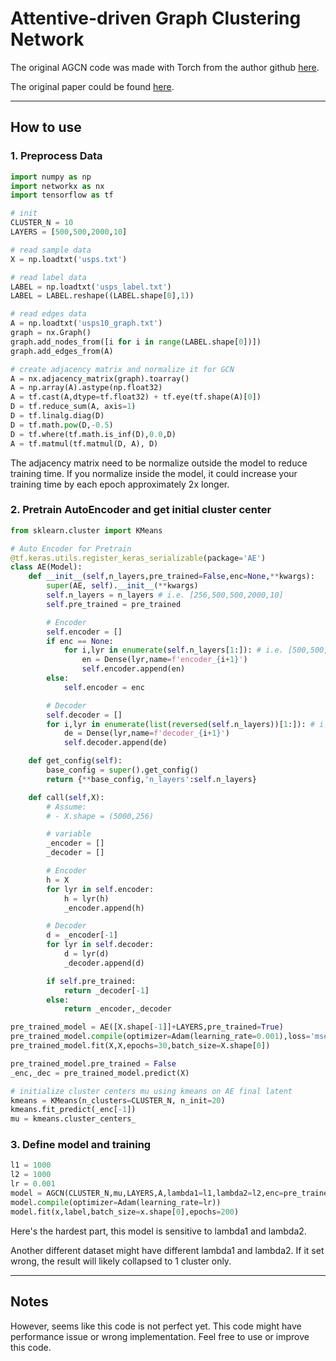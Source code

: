 # Attentive-driven Graph Clustering Network

The original AGCN code was made with Torch from the author github [here](https://github.com/ZhihaoPENG-CityU/MM21---AGCN/).

The original paper could be found [here](https://arxiv.org/pdf/2108.05499).

---

## How to use
### 1. Preprocess Data
```python
import numpy as np
import networkx as nx
import tensorflow as tf

# init
CLUSTER_N = 10
LAYERS = [500,500,2000,10]

# read sample data
X = np.loadtxt('usps.txt')

# read label data
LABEL = np.loadtxt('usps_label.txt')
LABEL = LABEL.reshape((LABEL.shape[0],1))

# read edges data
A = np.loadtxt('usps10_graph.txt')
graph = nx.Graph()
graph.add_nodes_from([i for i in range(LABEL.shape[0])])
graph.add_edges_from(A)

# create adjacency matrix and normalize it for GCN
A = nx.adjacency_matrix(graph).toarray()
A = np.array(A).astype(np.float32)
A = tf.cast(A,dtype=tf.float32) + tf.eye(tf.shape(A)[0])
D = tf.reduce_sum(A, axis=1)
D = tf.linalg.diag(D)
D = tf.math.pow(D,-0.5)
D = tf.where(tf.math.is_inf(D),0.0,D)
A = tf.matmul(tf.matmul(D, A), D)
```
The adjacency matrix need to be normalize outside the model to reduce training time. If you normalize inside the model, it could increase your training time by each epoch approximately 2x longer.

### 2. Pretrain AutoEncoder and get initial cluster center
```python
from sklearn.cluster import KMeans

# Auto Encoder for Pretrain
@tf.keras.utils.register_keras_serializable(package='AE')
class AE(Model):
    def __init__(self,n_layers,pre_trained=False,enc=None,**kwargs):
        super(AE, self).__init__(**kwargs)
        self.n_layers = n_layers # i.e. [256,500,500,2000,10]
        self.pre_trained = pre_trained

        # Encoder
        self.encoder = []
        if enc == None:
            for i,lyr in enumerate(self.n_layers[1:]): # i.e. [500,500,2000,10]
                en = Dense(lyr,name=f'encoder_{i+1}')
                self.encoder.append(en)
        else:
            self.encoder = enc

        # Decoder
        self.decoder = []
        for i,lyr in enumerate(list(reversed(self.n_layers))[1:]): # i.e. [2000,500,500,256]
            de = Dense(lyr,name=f'decoder_{i+1}')
            self.decoder.append(de)

    def get_config(self):
        base_config = super().get_config()
        return {**base_config,'n_layers':self.n_layers}

    def call(self,X):
        # Assume:
        # - X.shape = (5000,256)

        # variable
        _encoder = []
        _decoder = []

        # Encoder
        h = X
        for lyr in self.encoder:
            h = lyr(h)
            _encoder.append(h)

        # Decoder
        d = _encoder[-1]
        for lyr in self.decoder:
            d = lyr(d)
            _decoder.append(d)

        if self.pre_trained:
            return _decoder[-1]
        else:
            return _encoder,_decoder

pre_trained_model = AE([X.shape[-1]]+LAYERS,pre_trained=True)
pre_trained_model.compile(optimizer=Adam(learning_rate=0.001),loss='mse')
pre_trained_model.fit(X,X,epochs=30,batch_size=X.shape[0])

pre_trained_model.pre_trained = False
_enc,_dec = pre_trained_model.predict(X)

# initialize cluster centers mu using kmeans on AE final latent
kmeans = KMeans(n_clusters=CLUSTER_N, n_init=20)
kmeans.fit_predict(_enc[-1])
mu = kmeans.cluster_centers_
```
### 3. Define model and training
```python
l1 = 1000
l2 = 1000
lr = 0.001
model = AGCN(CLUSTER_N,mu,LAYERS,A,lambda1=l1,lambda2=l2,enc=pre_trained_model.encoder,dec=pre_trained_model.decoder,trainable=True)
model.compile(optimizer=Adam(learning_rate=lr))
model.fit(x,label,batch_size=x.shape[0],epochs=200)
```
Here's the hardest part, this model is sensitive to lambda1 and lambda2.

Another different dataset might have different lambda1 and lambda2. If it set wrong, the result will likely collapsed to 1 cluster only.

---

## Notes
However, seems like this code is not perfect yet. This code might have performance issue or wrong implementation.
Feel free to use or improve this code.
